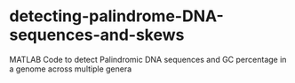 # detecting-palindrome-DNA-sequences-and-skews
MATLAB Code to detect Palindromic DNA sequences and GC percentage in a genome across multiple genera

